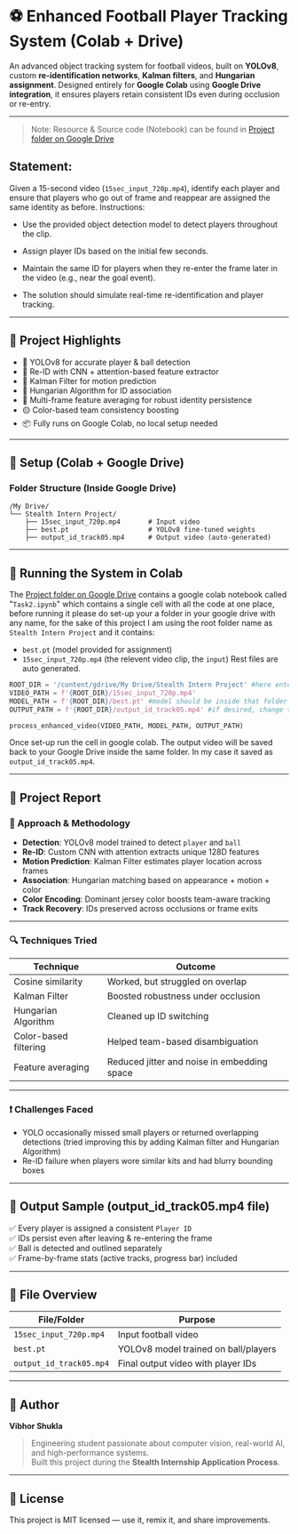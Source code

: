 # ⚽ Enhanced Football Player Tracking System (Colab + Drive)

An advanced object tracking system for football videos, built on **YOLOv8**, custom **re-identification networks**, **Kalman filters**, and **Hungarian assignment**. Designed entirely for **Google Colab** using **Google Drive integration**, it ensures players retain consistent IDs even during occlusion or re-entry.

---
>Note: Resource & Source code (Notebook) can be found in [Project folder on Google Drive](https://drive.google.com/drive/folders/1szBJ0ipeNwlAqlVpOjWmbF9ItF4v2i14?usp=sharing)

## Statement:
Given a 15-second video (`15sec_input_720p.mp4`), identify each player and ensure that players who go out of frame and reappear are assigned the same identity as before.
Instructions:

- Use the provided object detection model to detect players throughout the clip.

- Assign player IDs based on the initial few seconds.

- Maintain the same ID for players when they re-enter the frame later in the video (e.g., near the goal event).

- The solution should simulate real-time re-identification and player tracking.

---

## 🧩 Project Highlights

- 🎯 YOLOv8 for accurate player & ball detection  
- 🧠 Re-ID with CNN + attention-based feature extractor  
- 🎯 Kalman Filter for motion prediction  
- 🔁 Hungarian Algorithm for ID association  
- 🔄 Multi-frame feature averaging for robust identity persistence  
- 🟡 Color-based team consistency boosting  
- 📦 Fully runs on Google Colab, no local setup needed  

---

## 🔧 Setup (Colab + Google Drive)

### Folder Structure (Inside Google Drive)

```
/My Drive/
└── Stealth Intern Project/
    ├── 15sec_input_720p.mp4       # Input video
    ├── best.pt                    # YOLOv8 fine-tuned weights
    ├── output_id_track05.mp4      # Output video (auto-generated)
```

---

## 🚀 Running the System in Colab
The [Project folder on Google Drive](https://drive.google.com/drive/folders/1szBJ0ipeNwlAqlVpOjWmbF9ItF4v2i14?usp=sharing) contains a google colab notebook called "`Task2.ipynb`" which contains a single cell with all the code at one place, before running it please do set-up your a folder in your google drive with any name, for the sake of this project I am using the root folder name as `Stealth Intern Project` and it contains:
- `best.pt` (model provided for assignment)
- `15sec_input_720p.mp4` (the relevent video clip, the `input`)
Rest files are auto generated.
```python
ROOT_DIR = '/content/gdrive/My Drive/Stealth Intern Project' #here enter the path to your drive folder location
VIDEO_PATH = f'{ROOT_DIR}/15sec_input_720p.mp4'
MODEL_PATH = f'{ROOT_DIR}/best.pt' #model should be inside that folder
OUTPUT_PATH = f'{ROOT_DIR}/output_id_track05.mp4' #if desired, change the output file name

process_enhanced_video(VIDEO_PATH, MODEL_PATH, OUTPUT_PATH)
```

Once set-up run the cell in google colab.
The output video will be saved back to your Google Drive inside the same folder. In my case it saved as `output_id_track05.mp4`.

---

## 📄 Project Report

### 🎯 Approach & Methodology

- **Detection**: YOLOv8 model trained to detect `player` and `ball`
- **Re-ID**: Custom CNN with attention extracts unique 128D features
- **Motion Prediction**: Kalman Filter estimates player location across frames
- **Association**: Hungarian matching based on appearance + motion + color
- **Color Encoding**: Dominant jersey color boosts team-aware tracking
- **Track Recovery**: IDs preserved across occlusions or frame exits

---

### 🔍 Techniques Tried

| Technique                | Outcome                                      |
|--------------------------|----------------------------------------------|
| Cosine similarity        | Worked, but struggled on overlap             |
| Kalman Filter            | Boosted robustness under occlusion           |
| Hungarian Algorithm      | Cleaned up ID switching                      |
| Color-based filtering    | Helped team-based disambiguation             |
| Feature averaging        | Reduced jitter and noise in embedding space  |

---

### ❗ Challenges Faced

- YOLO occasionally missed small players or returned overlapping detections (tried improving this by adding Kalman filter and Hungarian Algorithm)
- Re-ID failure when players wore similar kits and had blurry bounding boxes

---

## 📂 Output Sample (output_id_track05.mp4 file)

✅ Every player is assigned a consistent `Player ID`  
✅ IDs persist even after leaving & re-entering the frame  
✅ Ball is detected and outlined separately  
✅ Frame-by-frame stats (active tracks, progress bar) included

---

## 📁 File Overview

| File/Folder                 | Purpose                                |
|----------------------------|----------------------------------------|
| `15sec_input_720p.mp4`     | Input football video                   |
| `best.pt`                  | YOLOv8 model trained on ball/players   |
| `output_id_track05.mp4`    | Final output video with player IDs     |

---

## 👤 Author

**Vibhor Shukla**  
> Engineering student passionate about computer vision, real-world AI, and high-performance systems.  
> Built this project during the **Stealth Internship Application Process**.

---

## 📜 License

This project is MIT licensed — use it, remix it, and share improvements.
